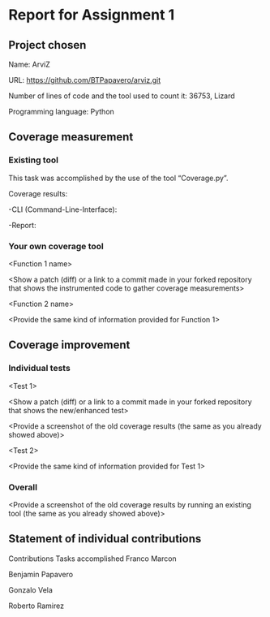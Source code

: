 # Report for Assignment 1

## Project chosen

Name: ArviZ

URL: https://github.com/BTPapavero/arviz.git 

Number of lines of code and the tool used to count it: 36753, Lizard

Programming language: Python

## Coverage measurement

### Existing tool

This task was accomplished by the use of the tool “Coverage.py”.

Coverage results:

-CLI (Command-Line-Interface):

-Report:


### Your own coverage tool

<The following is supposed to be repeated for each group member>

<Group member name>

<Function 1 name>

<Show a patch (diff) or a link to a commit made in your forked repository that shows the instrumented code to gather coverage measurements>

<Provide a screenshot of the coverage results output by the instrumentation>

<Function 2 name>

<Provide the same kind of information provided for Function 1>

## Coverage improvement

### Individual tests

<The following is supposed to be repeated for each group member>

<Group member name>

<Test 1>

<Show a patch (diff) or a link to a commit made in your forked repository that shows the new/enhanced test>

<Provide a screenshot of the old coverage results (the same as you already showed above)>

<Provide a screenshot of the new coverage results>

<State the coverage improvement with a number and elaborate on why the coverage is improved>

<Test 2>

<Provide the same kind of information provided for Test 1>

### Overall

<Provide a screenshot of the old coverage results by running an existing tool (the same as you already showed above)>

<Provide a screenshot of the new coverage results by running the existing tool using all test modifications made by the group>

## Statement of individual contributions


Contributions
Tasks accomplished
Franco Marcon


Benjamin Papavero


Gonzalo Vela


Roberto Ramirez 





